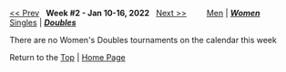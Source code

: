<a name="top"></a>[<< Prev](women_doubles_2145.md) &nbsp; **Week #2 - Jan 10-16, 2022** &nbsp; [Next >>](women_doubles_2203.md) &nbsp;&nbsp;&nbsp;&nbsp;&nbsp;&nbsp;&nbsp; [Men](./men_doubles_2202.md) &#124; [***Women***](./women_doubles_2202.md) &nbsp;&nbsp;&nbsp;&nbsp;&nbsp; [Singles](./women_singles_2202.md) &#124; [***Doubles***](./women_doubles_2202.md)

There are no Women's Doubles tournaments on the calendar this week

Return to the [Top](./women_doubles_2202.md) &#124; [Home Page](../../index.md)